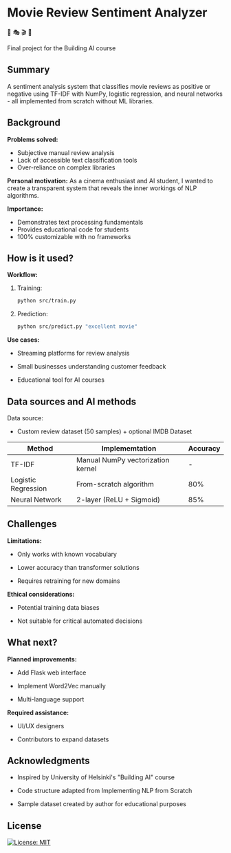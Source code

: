 <!-- This is the markdown template for the final project of the Building AI course, 
created by Reaktor Innovations and University of Helsinki. 
Copy the template, paste it to your GitHub README and edit! -->

# Movie Review Sentiment Analyzer

🧩 🎭 🎬 🤖

Final project for the Building AI course

## Summary

A sentiment analysis system that classifies movie reviews as positive or negative using TF-IDF with NumPy, logistic regression, and neural networks - all implemented from scratch without ML libraries.

## Background

**Problems solved:**

* Subjective manual review analysis
* Lack of accessible text classification tools
* Over-reliance on complex libraries

**Personal motivation:**
As a cinema enthusiast and AI student, I wanted to create a transparent system that reveals the inner workings of NLP algorithms.

**Importance:**

* Demonstrates text processing fundamentals
* Provides educational code for students
* 100% customizable with no frameworks

## How is it used?

**Workflow:**

1. Training:

    ```bash
    python src/train.py
    ```

2. Prediction:

    ```bash
    python src/predict.py "excellent movie"
    ```

**Use cases:**

* Streaming platforms for review analysis

* Small businesses understanding customer feedback

* Educational tool for AI courses

## Data sources and AI methods

Data source:

* Custom review dataset (50 samples) + optional IMDB Dataset

| Method      | Implememtation | Accuracy |
| ----------- | ----------- | -----------  |
| TF-IDF       | Manual NumPy vectorization kernel | -       |
| Logistic Regression   | From-scratch algorithm | 80%        |
| Neural Network | 2-layer (ReLU + Sigmoid) | 85% |

## Challenges

**Limitations:**

* Only works with known vocabulary

* Lower accuracy than transformer solutions

* Requires retraining for new domains

**Ethical considerations:**

* Potential training data biases

* Not suitable for critical automated decisions

## What next?

**Planned improvements:**

* Add Flask web interface

* Implement Word2Vec manually

* Multi-language support

**Required assistance:**

* UI/UX designers

* Contributors to expand datasets

## Acknowledgments

* Inspired by University of Helsinki's "Building AI" course

* Code structure adapted from Implementing NLP from Scratch

* Sample dataset created by author for educational purposes

## License

[![License: MIT](https://img.shields.io/badge/License-MIT-yellow.svg)](https://opensource.org/licenses/MIT)
